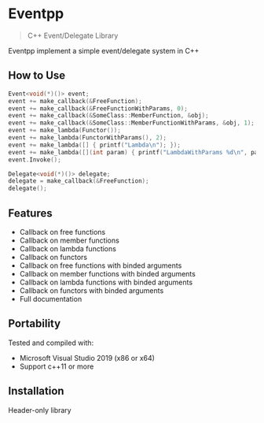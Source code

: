 Eventpp
====
> C++ Event/Delegate Library

Eventpp implement a simple event/delegate system in C++

How to Use
----------
```cpp
Event<void(*)()> event;
event += make_callback(&FreeFunction);
event += make_callback(&FreeFunctionWithParams, 0);
event += make_callback(&SomeClass::MemberFunction, &obj);
event += make_callback(&SomeClass::MemberFunctionWithParams, &obj, 1);
event += make_lambda(Functor());
event += make_lambda(FunctorWithParams(), 2);
event += make_lambda([] { printf("Lambda\n"); });
event += make_lambda([](int param) { printf("LambdaWithParams %d\n", param); }, 3);
event.Invoke();

Delegate<void(*)()> delegate;
delegate = make_callback(&FreeFunction);
delegate();
```

Features
---------
- Callback on free functions
- Callback on member functions 
- Callback on lambda functions
- Callback on functors
- Callback on free functions with binded arguments
- Callback on member functions with binded arguments
- Callback on lambda functions with binded arguments
- Callback on functors with binded arguments
- Full documentation

Portability
-----------
Tested and compiled with:
- Microsoft Visual Studio 2019 (x86 or x64)
- Support c++11 or more

Installation
------------
Header-only library